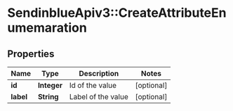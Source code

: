 # SendinblueApiv3::CreateAttributeEnumemaration

## Properties
Name | Type | Description | Notes
------------ | ------------- | ------------- | -------------
**id** | **Integer** | Id of the value | [optional] 
**label** | **String** | Label of the value | [optional] 



